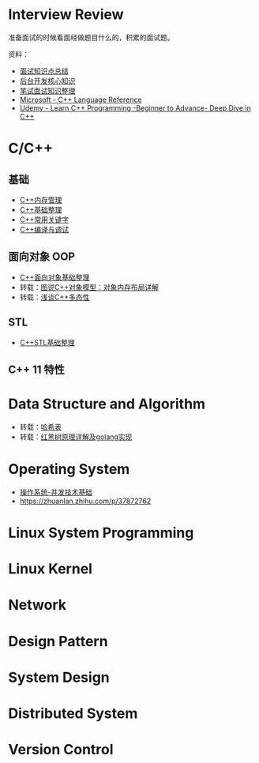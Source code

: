 # Interview Review
准备面试的时候看面经做题目什么的，积累的面试题。

资料：
- [面试知识点总结](http://harlon.org/2018/07/23/interview/#jump11)
- [后台开发核心知识](https://github.com/linw7/Skill-Tree)
- [笔试面试知识整理](https://hit-alibaba.github.io/interview/)
- [Microsoft - C++ Language Reference](https://docs.microsoft.com/en-us/cpp/cpp/cpp-language-reference?view=vs-2019)
- [Udemy - Learn C++ Programming -Beginner to Advance- Deep Dive in C++](https://www.udemy.com/course/cpp-deep-dive/)

# C/C++

## 基础

- [C++内存管理](C++内存管理.md)
- [C++基础整理](C++基础知识和面试题整理.md)
- [C++常用关键字](C++常用关键字.md)
- [C++编译与调试](C++编译与调试.md)

## 面向对象 OOP

- [C++面向对象基础整理](C++面向对象基础整理.md)
- 转载：[图说C++对象模型：对象内存布局详解](https://www.cnblogs.com/qg-whz/p/4909359.html)
- 转载：[浅谈C++多态性](https://blog.csdn.net/Hackbuteer1/article/details/7475622)

## STL

- [C++STL基础整理](C++STL基础整理.md)

## C++ 11 特性

# Data Structure and Algorithm
- 转载：[哈希表](https://hit-alibaba.github.io/interview/basic/algo/Hash-Table.html)
- 转载：[红黑树原理详解及golang实现](https://www.cnblogs.com/ailumiyana/p/10963658.html)

# Operating System

- [操作系统-并发技术基础](操作系统-并发技术基础.md)
- https://zhuanlan.zhihu.com/p/37872762

# Linux System Programming
# Linux Kernel
# Network
# Design Pattern
# System Design
# Distributed System
# Version Control
